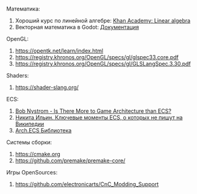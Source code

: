
Математика:
1. Хороший курс по линейной алгебре: [Khan Academy: Linear algebra](https://www.khanacademy.org/math/linear-algebra/vectors-and-spaces)
2. Векторная математика в Godot: [Документация](https://godot-ru.readthedocs.io/ru/4.x/tutorials/math/vector_math.html)

OpenGL:
1. https://opentk.net/learn/index.html
2. https://registry.khronos.org/OpenGL/specs/gl/glspec33.core.pdf
3. https://registry.khronos.org/OpenGL/specs/gl/GLSLangSpec.3.30.pdf

Shaders:
1. https://shader-slang.org/

ECS:
1. [Bob Nystrom - Is There More to Game Architecture than ECS?](https://www.youtube.com/watch?v=JxI3Eu5DPwE)
2. [Никита Ильин. Ключевые моменты ECS, о которых не пишут на Википедии](https://www.youtube.com/watch?v=eunoLY6vQ6o)
3. [Arch.ECS Библиотека](https://github.com/genaray/Arch)

Системы сборки:
1. https://cmake.org
2. https://github.com/premake/premake-core/

Игры OpenSources:
1. https://github.com/electronicarts/CnC_Modding_Support 